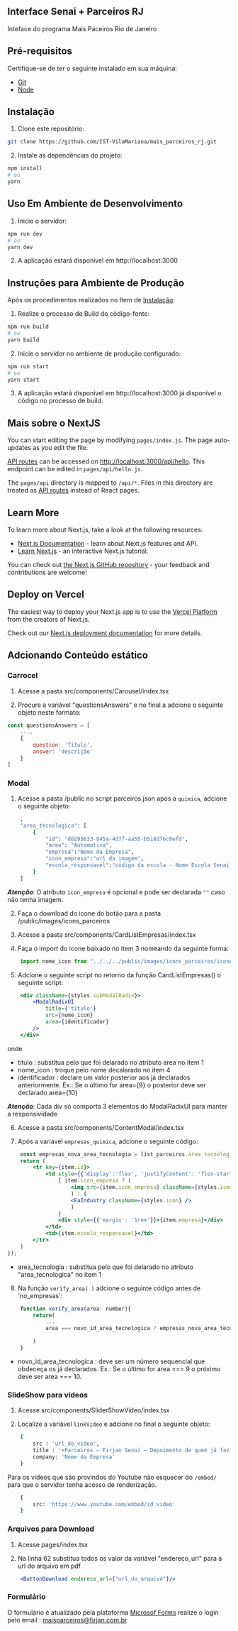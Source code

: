 ## Interface Senai + Parceiros RJ

Inteface do programa Mais Paceiros Rio de Janeiro

## Pré-requisitos

Certifique-se de ter o seguinte instalado em sua máquina:

- [Git](https://git-scm.com/)
- [Node](https://nodejs.org/en)


## Instalação

1. Clone este repositório:

```bash
git clone https://github.com/IST-VilaMariana/mais_parceiros_rj.git

```
2. Instale as dependências do projeto:

```bash
npm install
# ou
yarn
```
## Uso Em Ambiente de Desenvolvimento

1. Inicie o servidor: 

```bash
npm run dev
# ou
yarn dev
```

2. A aplicação estará disponível em http://localhost:3000

## Instruções para Ambiente de Produção
Após os procedimentos realizados no Item de [Instalação](#instalação):
1. Realize o processo de Build do código-fonte:
```bash
npm run build
# ou
yarn build
```
2. Inicie o servidor no ambiente de produção configurado:
```bash
npm run start
# ou
yarn start
```
3. A aplicação estará disponível em http://localhost:3000 já disponível o código no processo de build.
## Mais sobre o NextJS

You can start editing the page by modifying `pages/index.js`. The page auto-updates as you edit the file.

[API routes](https://nextjs.org/docs/api-routes/introduction) can be accessed on [http://localhost:3000/api/hello](http://localhost:3000/api/hello). This endpoint can be edited in `pages/api/hello.js`.

The `pages/api` directory is mapped to `/api/*`. Files in this directory are treated as [API routes](https://nextjs.org/docs/api-routes/introduction) instead of React pages.

## Learn More

To learn more about Next.js, take a look at the following resources:

- [Next.js Documentation](https://nextjs.org/docs) - learn about Next.js features and API.
- [Learn Next.js](https://nextjs.org/learn) - an interactive Next.js tutorial.

You can check out [the Next.js GitHub repository](https://github.com/vercel/next.js/) - your feedback and contributions are welcome!

## Deploy on Vercel

The easiest way to deploy your Next.js app is to use the [Vercel Platform](https://vercel.com/new?utm_medium=default-template&filter=next.js&utm_source=create-next-app&utm_campaign=create-next-app-readme) from the creators of Next.js.

Check out our [Next.js deployment documentation](https://nextjs.org/docs/deployment) for more details.

## Adcionando Conteúdo estático

### Carrocel

1. Acesse a pasta src/components/Carousel/index.tsx

2. Procure a variável "questionsAnswers" e no final a adcione o seguinte objeto neste formato:
```js
const questionsAnswers = [
    ...,
    {
        question: 'Título',
        answer: 'descrição'
    }
]
```
### Modal

1. Acesse a pasta /public no script parceiros.json após a `quimica`, adcione o seguinte objeto:

```bash
    ,
    "area_tecnologica": [
        {
            "id": "d0295633-845a-4d7f-aa55-b518d76c0efd",
            "area": "Automotiva",
            "empresa":"Nome da Empresa",
            "icon_empresa":"url da imagem",
            "escola_responsavel":"código da escola - Nome Escola Senai - bairro "
        }
    ]
```
***Atenção***: O atributo `icon_empresa` é opcional e pode ser declarada `""` caso não tenha imagem.

2. Faça o download do icone do botão para a pasta /public/images/icons_parceiros

3. Acesse a pasta src/components/CardListEmpresas/index.tsx

4. Faça o import do icone baixado no item 3 nomeando da seguinte forma:

```js
    import nome_icon from "../../../public/images/icons_parceiros/icone_baixado.svg";
```

5. Adcione o seguinte script no retorno da função CardListEmpresas() o seguinte script:

```jsx
    <div className={styles.subModalRadix}>
        <ModalRadixUI
            title={'titulo'}
            src={nome_icon}
            area={identificador}
        />
    </div>
```
onde 
* titulo : substitua pelo que foi delarado no atributo area no item 1
* nome_icon : troque pelo nome decalarado no item 4
* identificador : declare um valor posterior aos já declarados anteriormente. Ex.: Se o último for area={9} o posterior deve ser declarado area={10} 

***Atenção***: Cada div só comporta 3 elementos do ModalRadixUI para manter a responsividade

6. Acesse a pasta src/components/ContentModal/index.tsx

7. Após a variável `empresas_quimica`, adcione o seguinte código: 
```jsx
    const empresas_nova_area_tecnologia = list_parceiros.area_tecnologica.map((item) => {
    return (
        <tr key={item.id}>
            <td style={{'display':'flex', 'justifyContent': 'flex-start'}}>
                { item.icon_empresa ? (
                    <img src={item.icon_empresa} className={styles.icon} />
                    ) : (
                    <FaIndustry className={styles.icon} />
                    )
                }
                <div style={{'margin': '1rem'}}>{item.empresa}</div>
            </td>
            <td>{item.escola_responsavel}</td>
        </tr>
    )
});
```
* area_tecnologia : substitua pelo que foi delarado no atributo "area_tecnologica" no item 1

8. Na função `verify_area( )` adcione o seguinte código antes de 'no_empresas':

```jsx
    function verify_area(area: number){
        return(
            ...
            area === novo_id_area_tecnologica ? empresas_nova_area_tecnologica :

        )
    }
```
* novo_id_area_tecnologica : deve ser um número sequencial que obdeceça os já declarados. Ex.: Se o último for area === 9 o próximo deve ser area === 10.

### SlideShow para vídeos
1. Acesse src/components/SliderShowVideo/index.tsx

2. Localize a variável `linkVideo` e adcione no final o seguinte objeto:
```bash
    {
        src : 'url_do_video',
        title : '+Parceiros – Firjan Senai – Depoimento de quem já faz parte da nossa rede | Nome da Empresa',
        company: 'Nome da Empresa'
    }
```
Para os vídeos que são provindos do Youtube não esquecer do `/embed/` para que o servidor tenha acesso de renderização.
```bash
    {
        src: 'https://www.youtube.com/embed/id_video'
    }
```
### Arquivos para Download
1. Acesse pages/index.tsx

2. Na linha 62 substitua todos os valor da variável "endereco_url" para a url do arquivo em pdf

```jsx
    <ButtonDownload endereco_url={"url_do_arquivo"}/>
```
### Formulário

O formulário é atualizado pela plataforma [Microsof Forms](https://www.microsoft365.com/launch/forms?auth=2) realize o login pelo email : maisparceiros@firjan.com.br
